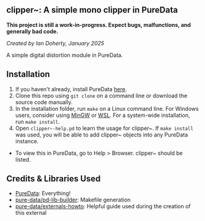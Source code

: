 ## clipper~: A simple mono clipper in PureData 
**This project is still a work-in-progress. Expect bugs, malfunctions, and generally bad code.**

*Created by Ian Doherty, January 2025*

A simple digital distortion module in PureData.

## Installation
1. If you haven't already, install PureData [here](https://puredata.info/).
2. Clone this repo using `git clone` on a command line or download the source code manually.
3. In the installation folder, run `make` on a Linux command line. For Windows users, consider using [MinGW](https://osdn.net/projects/mingw/) or [WSL](https://learn.microsoft.com/en-us/windows/wsl/install). For a system-wide installation, run `make install`.
4. Open `clipper~-help.pd` to learn the usage for clipper~. If `make install` was used, you will be able to add clipper~ objects into any PureData instance.
  * To view this in PureData, go to Help > Browser. clipper~ should be listed.

## Credits & Libraries Used
* [PureData](https://puredata.info/): Everything!
* [pure-data/pd-lib-builder](https://github.com/pure-data/pd-lib-builder): Makefile generation
* [pure-data/externals-howto](https://github.com/pure-data/externals-howto): Helpful guide used during the creation of this external
